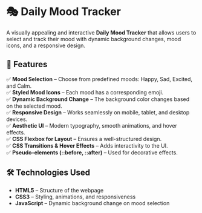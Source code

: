 # 🎭 Daily Mood Tracker  

A visually appealing and interactive **Daily Mood Tracker** that allows users to select and track their mood with dynamic background changes, mood icons, and a responsive design.

## 🌟 Features  
✅ **Mood Selection** – Choose from predefined moods: Happy, Sad, Excited, and Calm.  
✅ **Styled Mood Icons** – Each mood has a corresponding emoji.  
✅ **Dynamic Background Change** – The background color changes based on the selected mood.  
✅ **Responsive Design** – Works seamlessly on mobile, tablet, and desktop devices.  
✅ **Aesthetic UI** – Modern typography, smooth animations, and hover effects.  
✅ **CSS Flexbox for Layout** – Ensures a well-structured design.  
✅ **CSS Transitions & Hover Effects** – Adds interactivity to the UI.  
✅ **Pseudo-elements (::before, ::after)** – Used for decorative effects.  

## 🛠️ Technologies Used  
- **HTML5** – Structure of the webpage  
- **CSS3** – Styling, animations, and responsiveness  
- **JavaScript** – Dynamic background change on mood selection  
